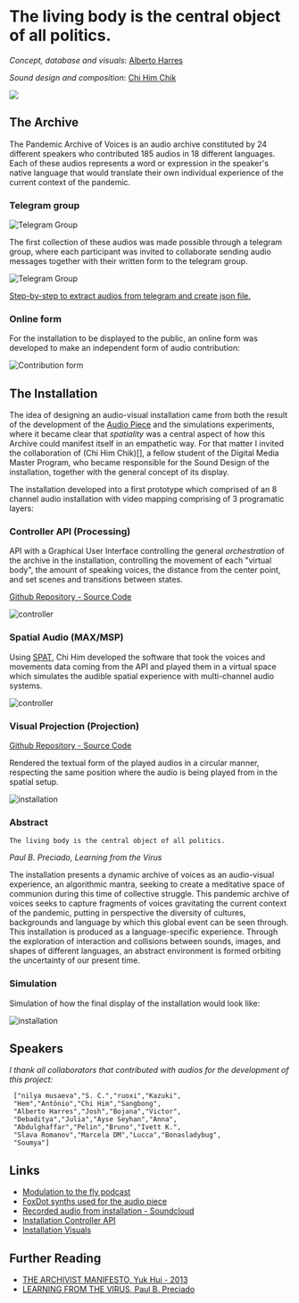 # The living body is the central object of all politics.

*Concept, database and visuals*: [Alberto Harres](https://www.albertoharres.com/)

*Sound design and composition*: [Chi Him Chik](http://www.chihimchik.com/)

![](./images/cover.png)
 
## The Archive
 
The Pandemic Archive of Voices is an audio archive constituted by 24 different speakers who contributed 185 audios in 18 different languages. Each of these audios represents a word or expression in the speaker's native language that would translate their own individual experience of the current context of the pandemic.
 
### Telegram group 

![Telegram Group](./images/archive-screenshot.jpg)
 
The first collection of these audios was made possible through a telegram group, where each participant was invited to collaborate sending audio messages together with their written form to the telegram group.
 
![Telegram Group](./images/telegram-screenshot.jpg)
 
[Step-by-step to extract audios from telegram and create json file.](https://github.com/mneunomne/pandemic-archive-of-voices-DB#step-by-step-to-extract-audios-from-telegram-and-create-json-file)

### Online form

For the installation to be displayed to the public, an online form was developed to make an independent form of audio contribution: 

![Contribution form](./images/form.png)
 
## The Installation
 
The idea of designing an audio-visual installation came from both the result of the development of the [Audio Piece](https://www.mixcloud.com/soundstudies/modulation-18-alberto-harres/) and the simulations experiments, where it became clear that *spatiality* was a central aspect of how this Archive could manifest itself in an empathetic way. For that matter I invited the collaboration of (Chi Him Chik)[], a fellow student of the Digital Media Master Program, who became responsible for the Sound Design of the installation, together with the general concept of its display.
 
The installation developed into a first prototype which comprised of an 8 channel audio installation with video mapping comprising of 3 programatic layers:
 
### Controller API (Processing)
 
API with a Graphical User Interface controlling the general *orchestration* of the archive in the installation, controlling the movement of each "virtual body", the amount of speaking voices, the distance from the center point, and set scenes and transitions between states.
 
[Github Repository - Source Code](https://github.com/mneunomne/paov_installation_api)
 
![controller](./images/controller.gif)
 
### Spatial Audio (MAX/MSP)
 
Using [SPAT](https://forum.ircam.fr/projects/detail/spat/), Chi Him developed the software that took the voices and movements data coming from the API and played them in a virtual space which simulates the audible spatial experience with multi-channel audio systems.
 
![controller](./images/max-screenshot-1.jpg)
 
### Visual Projection (Projection)
 
[Github Repository - Source Code](https://github.com/mneunomne/paov_installation_vis)
 
Rendered the textual form of the played audios in a circular manner, respecting the same position where the audio is being played from in the spatial setup.
 
![installation](./images/visual.gif)
 
### Abstract
 
```
The living body is the central object of all politics.
```
*Paul B. Preciado, Learning from the Virus*

The installation presents a dynamic archive of voices as an audio-visual experience, an algorithmic mantra, seeking to create a meditative space of communion during this time of collective struggle. This pandemic archive of voices seeks to capture fragments of voices gravitating the current context of the pandemic, putting in perspective the diversity of cultures, backgrounds and language by which this global event can be seen through. This installation is produced as a language-specific experience. Through the exploration of interaction and collisions between sounds, images, and shapes of different languages, an abstract environment is formed orbiting the uncertainty of our present time.


### Simulation
 
Simulation of how the final display of the installation would look like:
 
![installation](./images/installation.gif)
 
## Speakers
 
*I thank all collaborators that contributed with audios for the development of this project:*
 
```
 ["nilya musaeva","S. C.","ruoxi","Kazuki",
 "Hem","Antônio","Chi Him","Sangbong",
 "Alberto Harres","Josh","Bojana","Victor",
 "Debaditya","Julia","Ayse Seyhan","Anna",
 "Abdulghaffar","Pelin","Bruno","Ivett K.",
 "Slava Romanov","Marcela DM","Lucca","Bonasladybug",
 "Soumya"]
```
 
## Links
 
- [Modulation to the fly podcast](https://www.mixcloud.com/soundstudies/modulation-18-alberto-harres/)
- [FoxDot synths used for the audio piece](https://github.com/mneunomne/pandemic-audio-piece-foxdot)
- [Recorded audio from installation - Soundcloud](https://soundcloud.com/mneu_nomne/pandemic-archive-of-voices)
- [Installation Controller API](https://github.com/mneunomne/paov_installation_api)
- [Installation Visuals](https://github.com/mneunomne/paov_installation_vis)
 
## Further Reading
 
- [THE ARCHIVIST MANIFESTO, Yuk Hui - 2013](https://www.metamute.org/editorial/lab/archivist-manifesto)
- [LEARNING FROM THE VIRUS, Paul B. Preciado](https://www.artforum.com/slant/paul-b-preciado-on-life-after-covid-19-82586)

